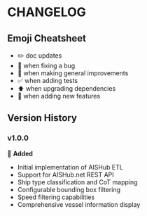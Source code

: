 # CHANGELOG

## Emoji Cheatsheet
- :pencil2: doc updates
- :bug: when fixing a bug
- :rocket: when making general improvements
- :white_check_mark: when adding tests
- :arrow_up: when upgrading dependencies
- :tada: when adding new features

## Version History

### v1.0.0

:tada: **Added**
- Initial implementation of AISHub ETL
- Support for AISHub.net REST API
- Ship type classification and CoT mapping
- Configurable bounding box filtering
- Speed filtering capabilities
- Comprehensive vessel information display
